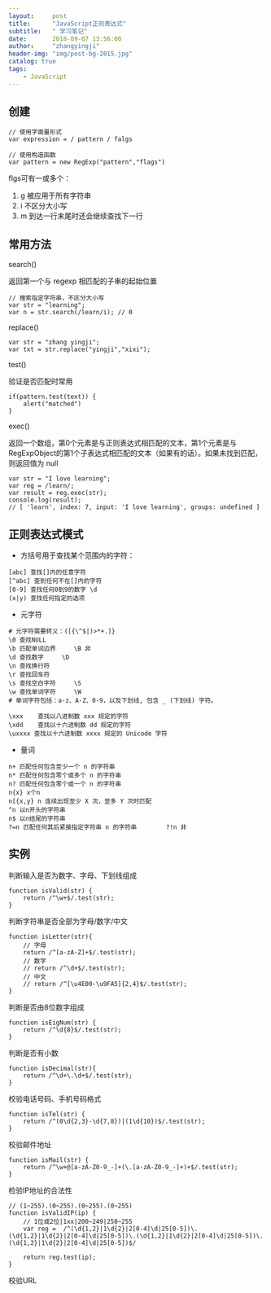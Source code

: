 ```yaml
---
layout:     post
title:      "JavaScript正则表达式"
subtitle:   " 学习笔记"
date:       2018-09-07 13:56:00
author:     "zhangyingji"
header-img: "img/post-bg-2015.jpg"
catalog: true
tags:
    - JavaScript
---
```



## 创建

```
// 使用字面量形式
var expression = / pattern / falgs

// 使用构造函数
var pattern = new RegExp("pattern","flags")
```

flgs可有一或多个：
1. g 被应用于所有字符串
2. i 不区分大小写
3. m 到达一行末尾时还会继续查找下一行

## 常用方法

search()

返回第一个与 regexp 相匹配的子串的起始位置

```
// 搜索指定字符串，不区分大小写
var str = "learning";
var n = str.search(/learn/i); // 0
```

replace()

```
var str = "zhang yingji";
var txt = str.replace("yingji","xixi");
```

test() 

验证是否匹配时常用

```
if(pattern.test(text)) {
    alert("matched")
}
```

exec() 

返回一个数组，第0个元素是与正则表达式相匹配的文本，第1个元素是与RegExpObject的第1个子表达式相匹配的文本（如果有的话）。如果未找到匹配，则返回值为 null

```
var str = "I love learning";
var reg = /learn/;
var result = reg.exec(str);
console.log(result);
// [ 'learn', index: 7, input: 'I love learning', groups: undefined ]
```

## 正则表达式模式

- 方括号用于查找某个范围内的字符：

```
[abc] 查找[]内的任意字符
[^abc] 查到任何不在[]内的字符
[0-9] 查找任何0到9的数字 \d
(x|y) 查找任何指定的选项
```

- 元字符

```
# 元字符需要转义：([{\^$|)>*+.]}
\0 查找NULL
\b 匹配单词边界     \B 非
\d 查找数字     \D 
\n 查找换行符
\r 查找回车符
\s 查找空白字符     \S 
\w 查找单词字符     \W
# 单词字符包括：a-z、A-Z、0-9，以及下划线, 包含 _ (下划线) 字符。

\xxx    查找以八进制数 xxx 规定的字符
\xdd    查找以十六进制数 dd 规定的字符
\uxxxx 查找以十六进制数 xxxx 规定的 Unicode 字符
```

- 量词

```
n+ 匹配任何包含至少一个 n 的字符串
n* 匹配任何包含零个或多个 n 的字符串
n? 匹配任何包含零个或一个 n 的字符串
n{x} x个n
n[{x,y} n 连续出现至少 X 次，至多 Y 次时匹配
^n 以n开头的字符串
n$ 以n结尾的字符串
?=n 匹配任何其后紧接指定字符串 n 的字符串        ?!n 非
```

## 实例

判断输入是否为数字、字母、下划线组成

```
function isValid(str) { 
    return /^\w+$/.test(str); 
}
```

判断字符串是否全部为字母/数字/中文

```
function isLetter(str){
    // 字母
    return /^[a-zA-Z]+$/.test(str);
    // 数字
    // return /^\d+$/.test(str);
    // 中文
    // return /^[\u4E00-\u9FA5]{2,4}$/.test(str);
}
```

判断是否由8位数字组成

```
function isEigNum(str) { 
    return /^\d{8}$/.test(str); 
}
```

判断是否有小数

```
function isDecimal(str){
    return /^\d+\.\d+$/.test(str);
}
```

校验电话号码、手机号码格式

```
function isTel(str) { 
    return /^(0\d{2,3}-\d{7,8})|(1\d{10})$/.test(str); 
}
```

校验邮件地址 

```
function isMail(str) { 
    return /^\w+@[a-zA-Z0-9_-]+(\.[a-zA-Z0-9_-]+)+$/.test(str); 
}
```

检验IP地址的合法性

```
// (1~255).(0~255).(0~255).(0~255)
function isValidIP(ip) {
    // 1位或2位|1xx|200~249|250~255
    var reg =  /^(\d{1,2}|1\d{2}|2[0-4]\d|25[0-5])\.(\d{1,2}|1\d{2}|2[0-4]\d|25[0-5])\.(\d{1,2}|1\d{2}|2[0-4]\d|25[0-5])\.(\d{1,2}|1\d{2}|2[0-4]\d|25[0-5])$/
    
    return reg.test(ip);   
}  
```

校验URL

```

```
